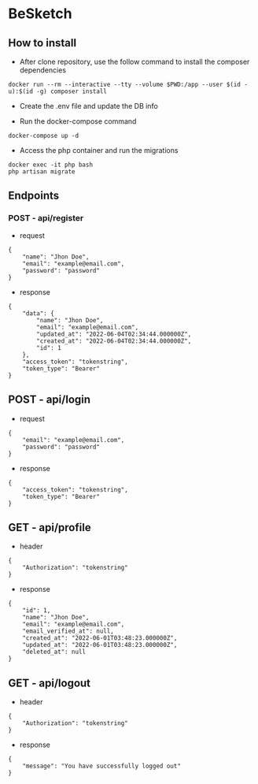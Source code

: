 # BeSketch

## How to install

- After clone repository, use the follow command to install the composer dependencies
```
docker run --rm --interactive --tty --volume $PWD:/app --user $(id -u):$(id -g) composer install
```

- Create the .env file and update the DB info

- Run the docker-compose command
```
docker-compose up -d
```
- Access the php container and run the migrations
```
docker exec -it php bash
php artisan migrate
```

## Endpoints

### POST - api/register
- request
```
{
    "name": "Jhon Doe",
    "email": "example@email.com",
    "password": "password"
}
```

- response
```
{
    "data": {
        "name": "Jhon Doe",
        "email": "example@email.com",
        "updated_at": "2022-06-04T02:34:44.000000Z",
        "created_at": "2022-06-04T02:34:44.000000Z",
        "id": 1
    },
    "access_token": "tokenstring",
    "token_type": "Bearer"
}
```

## POST - api/login
- request
```
{
    "email": "example@email.com",
    "password": "password"
}
```

- response
```
{
    "access_token": "tokenstring",
    "token_type": "Bearer"
}
```

## GET - api/profile
- header
```
{
    "Authorization": "tokenstring"
}
```

- response
```
{
    "id": 1,
    "name": "Jhon Doe",
    "email": "example@email.com",
    "email_verified_at": null,
    "created_at": "2022-06-01T03:48:23.000000Z",
    "updated_at": "2022-06-01T03:48:23.000000Z",
    "deleted_at": null
}
```

## GET - api/logout
- header
```
{
    "Authorization": "tokenstring"
}
```

- response
```
{
    "message": "You have successfully logged out"
}
```